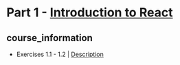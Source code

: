 # Part 1 - [Introduction to React](https://fullstackopen.com/en/part1)

## course_information
- Exercises 1.1 - 1.2 | [Description](https://fullstackopen.com/en/part1/introduction_to_react#exercises-1-1-1-2)
